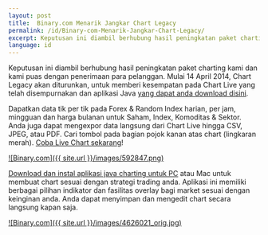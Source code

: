 ```yaml
---
layout: post
title:  Binary.com Menarik Jangkar Chart Legacy
permalink: /id/Binary-com-Menarik-Jangkar-Chart-Legacy/
excerpt: Keputusan ini diambil berhubung hasil peningkatan paket charting kami dan kami puas dengan penerimaan para pelanggan. Mulai 14 April 2014, Chart Legacy akan diturunkan, untuk memberi kesempatan pada Chart Live yang telah disempurnakan dan aplikasi Java yang dapat anda download disini.
language: id
---
```


Keputusan ini diambil berhubung hasil peningkatan paket charting kami dan kami puas dengan penerimaan para pelanggan. Mulai 14 April 2014, Chart Legacy akan diturunkan, untuk memberi kesempatan pada Chart Live yang telah disempurnakan dan aplikasi Java [yang dapat anda download disini](https://www.binary.com/).

Dapatkan data tik per tik pada Forex & Random Index harian, per jam, mingguan dan harga bulanan untuk Saham, Index, Komoditas &amp; Sektor. Anda juga dapat mengexpor data langsung dari Chart Live hingga CSV, JPEG, atau PDF. Cari tombol pada bagian pojok kanan atas chart (lingkaran merah). [Coba Live Chart sekarang](https://www.binary.com/)!

[![Binary.com]({{ site.url }}/images/592847.png)](https://www.binary.com)

[Download dan instal aplikasi java charting untuk PC](https://www.binary.com) atau Mac untuk membuat chart sesuai dengan strategi trading anda. Aplikasi ini memiliki berbagai pilihan indikator dan fasilitas overlay bagi market sesuai dengan keinginan anda. Anda dapat menyimpan dan mengedit chart secara langsung kapan saja.

[![Binary.com]({{ site.url }}/images/4626021_orig.jpg)](https://www.binary.com)
